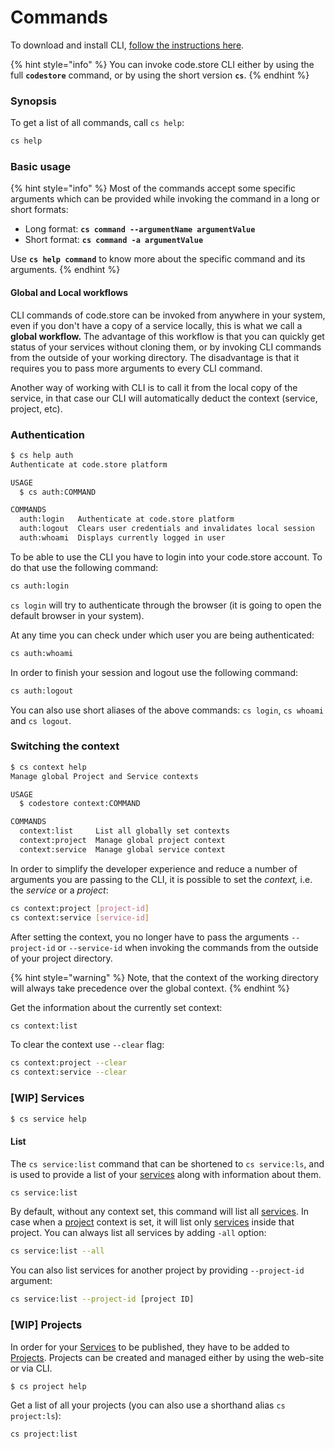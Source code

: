 # Commands

To download and install CLI, [follow the instructions here](code-store-cli.md).

{% hint style="info" %}
You can invoke code.store CLI either by using the full **`codestore`** command, or by using the short version **`cs`**.
{% endhint %}

### Synopsis

To get a list of all commands, call `cs help`:

```bash
cs help
```

### Basic usage

{% hint style="info" %}
Most of the commands accept some specific arguments which can be provided while invoking the command in a long or short formats:

* Long format: **`cs command --argumentName argumentValue`**
* Short format: **`cs command -a argumentValue`**

Use **`cs help command`** to know more about the specific command and its arguments.
{% endhint %}

#### Global and Local workflows

CLI commands of code.store can be invoked from anywhere in your system, even if you don't have a copy of a service locally, this is what we call a **global workflow.** The advantage of this workflow is that you can quickly get status of your services without cloning them, or by invoking CLI commands from the outside of your working directory. The disadvantage is that it requires you to pass more arguments to every CLI command.

Another way of working with CLI is to call it from the local copy of the service, in that case our CLI will automatically deduct the context \(service, project, etc\).

### Authentication

```bash
$ cs help auth
Authenticate at code.store platform

USAGE
  $ cs auth:COMMAND

COMMANDS
  auth:login   Authenticate at code.store platform
  auth:logout  Clears user credentials and invalidates local session
  auth:whoami  Displays currently logged in user
```

To be able to use the CLI you have to login into your code.store account. To do that use the following command:

```bash
cs auth:login
```

`cs login` will try to authenticate through the browser \(it is going to open the default browser in your system\).

At any time you can check under which user you are being authenticated:

```bash
cs auth:whoami
```

In order to finish your session and logout use the following command:

```bash
cs auth:logout
```

You can also use short aliases of the above commands: `cs login`, `cs whoami` and `cs logout`.

### Switching the context

```bash
$ cs context help                                                                                                                                            537ms  Wed Mar 11 18:12:23 2020
Manage global Project and Service contexts

USAGE
  $ codestore context:COMMAND

COMMANDS
  context:list     List all globally set contexts
  context:project  Manage global project context
  context:service  Manage global service context
```

In order to simplify the developer experience and reduce a number of arguments you are passing to the CLI, it is possible to set the _context,_ i.e. the _service_ or a _project_:

```bash
cs context:project [project-id]
cs context:service [service-id]
```

After setting the context, you no longer have to pass the arguments `--project-id` or `--service-id` when invoking the commands from the outside of your project directory.

{% hint style="warning" %}
Note, that the context of the working directory will always take precedence over the global context.
{% endhint %}

Get the information about the currently set context:

```bash
cs context:list
```

To clear the context use `--clear` flag:

```bash
cs context:project --clear
cs context:service --clear
```

### \[WIP\] Services

```bash
$ cs service help
```

#### List

The `cs service:list` command that can be shortened to `cs service:ls`, and is used to provide a list of your [services](../getting-started/core-concepts.md#service) along with information about them.

```bash
cs service:list
```

By default, without any context set, this command will list all [services](../getting-started/core-concepts.md#service). In case when a [project](../getting-started/core-concepts.md#project) context is set, it will list only [services](../getting-started/core-concepts.md#service-instance) inside that project. You can always list all services by adding `-all` option:

```bash
cs service:list --all
```

You can also list services for another project by providing `--project-id` argument:

```bash
cs service:list --project-id [project ID]
```

### \[WIP\] Projects

In order for your [Services](../getting-started/core-concepts.md#service) to be published, they have to be added to [Projects](../getting-started/core-concepts.md#project). Projects can be created and managed either by using the web-site or via CLI.

```bash
$ cs project help
```

Get a list of all your projects \(you can also use a shorthand alias `cs project:ls`\):

```bash
cs project:list
```



